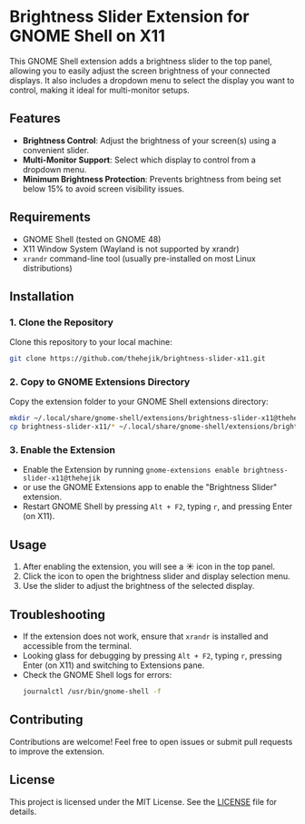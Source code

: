 # Brightness Slider Extension for GNOME Shell on X11

This GNOME Shell extension adds a brightness slider to the top panel, allowing you to easily adjust the screen brightness of your connected displays. It also includes a dropdown menu to select the display you want to control, making it ideal for multi-monitor setups.

## Features

- **Brightness Control**: Adjust the brightness of your screen(s) using a convenient slider.
- **Multi-Monitor Support**: Select which display to control from a dropdown menu.
- **Minimum Brightness Protection**: Prevents brightness from being set below 15% to avoid screen visibility issues.

## Requirements

- GNOME Shell (tested on GNOME 48)
- X11 Window System (Wayland is not supported by xrandr)
- `xrandr` command-line tool (usually pre-installed on most Linux distributions)

## Installation

### 1. Clone the Repository
Clone this repository to your local machine:
```bash
git clone https://github.com/thehejik/brightness-slider-x11.git
```

### 2. Copy to GNOME Extensions Directory
Copy the extension folder to your GNOME Shell extensions directory:
```bash
mkdir ~/.local/share/gnome-shell/extensions/brightness-slider-x11@thehejik
cp brightness-slider-x11/* ~/.local/share/gnome-shell/extensions/brightness-slider-x11@thehejik/
```

### 3. Enable the Extension
- Enable the Extension by running `gnome-extensions enable brightness-slider-x11@thehejik`
- or use the GNOME Extensions app to enable the "Brightness Slider" extension.
- Restart GNOME Shell by pressing `Alt + F2`, typing `r`, and pressing Enter (on X11).

## Usage

1. After enabling the extension, you will see a ☀ icon in the top panel.
2. Click the icon to open the brightness slider and display selection menu.
3. Use the slider to adjust the brightness of the selected display.

## Troubleshooting

- If the extension does not work, ensure that `xrandr` is installed and accessible from the terminal.
- Looking glass for debugging by pressing `Alt + F2`, typing `r`, pressing Enter (on X11) and switching to Extensions pane.
- Check the GNOME Shell logs for errors:
  ```bash
  journalctl /usr/bin/gnome-shell -f
  ```

## Contributing

Contributions are welcome! Feel free to open issues or submit pull requests to improve the extension.

## License

This project is licensed under the MIT License. See the [LICENSE](LICENSE) file for details.
